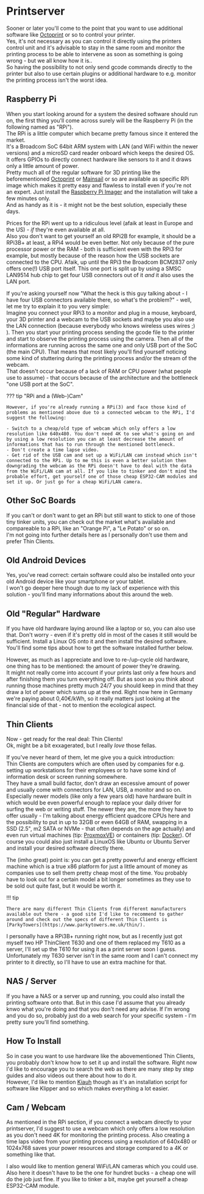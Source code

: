 <link rel=”manifest” href=”docs/manifest.webmanifest”>

# Printserver
Sooner or later you'll come to the point that you want to use additional software like [Octoprint](https://octoprint.org/) or so to control your printer.  
Yes, it's not necessary as you can control it directly using the printers control unit and it's advisable to stay in the same room and monitor the printing process to be able to intervene as soon as something is going wrong - but we all know how it is..  
So having the possibility to not only send gcode commands directly to the printer but also to use certain plugins or additional hardware to e.g. monitor the printing process isn't the worst idea.  
  
## Raspberry Pi
When you start looking around for a system the desired software should run on, the first thing you'll come across surely will be the Raspberry Pi (in the following named as "RPi").  
The RPi is a little computer which became pretty famous since it entered the market.  
It's a Broadcom SoC 64bit ARM system with LAN (and WiFi within the newer versions) and a microSD card reader onboard which keeps the desired OS. It offers GPIOs to directly connect hardware like sensors to it and it draws only a little amount of power.  
Pretty much all of the regular software for 3D printing like the beforementioned [Octoprint](https://octoprint.org/) or [Mainsail](https://docs.mainsail.xyz/) or so are available as specific RPi image which makes it pretty easy and flawless to install even if you're not an expert. Just install the [Raspberry Pi Imager](https://www.raspberrypi.com/software/) and the installation will take a few minutes only.  
And as handy as it is - it might not be the best solution, especially these days.  
  
Prices for the RPi went up to a ridiculous level (afaik at least in Europe and the US) - *if* they're even available at all.  
Also you don't want to get yourself an old RPi2B for example, it should be a RPi3B+ at least, a RPi4 would be even better. Not only because of the pure processor power or the RAM - both is sufficient even with the RPi3 for example, but mostly because of the reason how the USB sockets are connected to the CPU. Afaik, up until the RPi3 the Broadcom BCM2837 only offers one(!) USB port itself. This one port is split up by using a SMSC LAN9514 hub chip to get four USB connectors out of it *and* it also uses the LAN port.  
  
If you're asking yourself now "What the heck is this guy talking about - I have four USB connectors available there, so what's the problem?" - well, let me try to explain it to you very simple:  
Imagine you connect your RPi3 to a monitor and plug in a mouse, keyboard, your 3D printer and a webcam to the USB sockets and maybe you also use the LAN connection (because everybody who knows wireless uses wires ;) ). Then you start your printing process sending the gcode file to the printer and start to observe the printing process using the camera. Then all of the informations are running across the same one and only USB port of the SoC (the main CPU). That means that most likely you'll find yourself noticing some kind of stuttering during the printing process and/or the stream of the webcam.  
That doesn't occur because of a lack of RAM or CPU power (what people use to assume) - that occurs because of the architecture and the bottleneck "one USB port at the SoC".  
  
??? tip "RPi and a (Web-)Cam"

    However, if you're already running a RPi(3) and face those kind of problems as mentioned above due to a connected webcam to the RPi, I'd suggest the following:  

    - Switch to a cheap/old type of webcam which only offers a low resolution like 640x480. You don't need 4K to see what's going on and by using a low resolution you can at least decrease the amount of informations that has to run through the mentioned bottleneck.  
    - Don't create a time lapse video.
    - Get rid of the USB cam and set up a WiFi/LAN cam instead which isn't connected to the RPi. Up to me this is even a better solution then downgrading the webcam as the RPi doesn't have to deal with the data from the WiFi/LAN cam at all. If you like to tinker and don't mind the probable effort, get yourself one of those cheap ESP32-CAM modules and set it up. Or just go for a cheap WiFi/LAN camera.   

## Other SoC Boards
If you can't or don't want to get an RPi but still want to stick to one of those tiny tinker units, you can check out the market what's available and compareable to a RPi, like an "Orange Pi", a "Le Potato" or so on.  
I'm not going into further details here as I personally don't use them and prefer Thin Clients.  

## Old Android Devices
Yes, you've read correct: certain software could also be installed onto your old Android device like your smartphone or your tablet.  
I won't go deeper here though due to my lack of experience with this solution - you'll find many informations about this around the web.   

## Old "Regular" Hardware 
If you have old hardware laying around like a laptop or so, you can also use that. Don't worry - even if it's pretty old in most of the cases it still would be sufficient. Install a Linux OS onto it and then install the desired software.  
You'll find some tips about how to get the software installed further below.  
  
However, as much as I appreciate and love to re-/up-cycle old hardware, one thing has to be mentioned: the amount of power they're drawing.  
It might not really come into account if your prints last only a few hours and after finishing them you turn everything off. But as soon as you think about running those machines pretty much 24/7 you should keep in mind that they draw a lot of power which sums up at the end. Right now here in Germany we're paying about 0,40€/kWh, so it really matters just looking at the financial side of that - not to mention the ecological aspect.    

## Thin Clients
Now - get ready for the real deal: Thin Clients!  
Ok, might be a bit exxagerated, but I really *love* those fellas.  
  
If you've never heard of them, let me give you a quick introduction:  
Thin Clients are computers which are often used by companies for e.g. setting up workstations for their employees or to have some kind of information desk or screen running somewhere.  
They have a small build factor, don't draw an excessive amount of power and usually come with connectors for LAN, USB, a monitor and so on.  
Especially newer models (like only a few years old) have hardware built in which would be even powerful enough to replace your daily driver for surfing the web or writing stuff. The newer they are, the more they have to offer usually - I'm talking about energy efficient quadcore CPUs here and the possibility to put in up to 32GB or even 64GB of RAM, swapping in a SSD (2.5", m2 SATA or NVMe - that often depends on the age actually) and even run virtual machines (tip: [ProxmoxVE](https://www.proxmox.com/en)) or containers (tip: [Docker](https://www.docker.com/)). Of course you could also just install a LinuxOS like Ubuntu or Ubuntu Server and install your desired software directly there.  
  
The (imho great) point is: you can get a pretty powerful and energy efficient machine which is a true x86 platform for just a little amount of money as companies use to sell them pretty cheap most of the time. You probably have to look out for a certain model a bit longer sometimes as they use to be sold out quite fast, but it would be worth it.  

!!! tip  

    There are many different Thin Clients from different manufacturers available out there - a good site I'd like to recommend to gather around and check out the specs of different Thin Clients is [ParkyTowers](https://www.parkytowers.me.uk/thin/). 

I personally have a RPi3B+ running right now, but as I recently just got myself two HP ThinClient T630 and one of them replaced my T610 as a server, I'll set up the T610 for using it as a print server soon I guess. Unfortunately my T630 server isn't in the same room and I can't connect my printer to it directly, so I'll have to use an extra machine for that.   

## NAS / Server
If you have a NAS or a server up and running, you could also install the printing software onto that. But in this case I'd assume that you already knwo what you're doing and that you don't need any advise. If I'm wrong and you do so, probably just do a web search for your specific system - I'm pretty sure you'll find something.  
 
## How To Install
So in case you want to use hardware like the abovementioned Thin Clients, you probably don't know how to set it up and install the software. Right now I'd like to encourage you to search the web as there are many step by step guides and also videos out there about how to do it.  
However, I'd like to mention [Kiauh](https://github.com/th33xitus/kiauh) though as it's an installation script for software like Klipper and so which makes everything a lot easier.

## Cam / Webcam
As mentioned in the RPi section, if you connect a webcam directly to your printserver, I'd suggest to use a webcam which only offers a low resolution as you don't need 4K for monitoring the printing process. Also creating a time laps video from your printing process using a resolution of 640x480 or 1024x768 saves your power resources and storage compared to a 4K or something like that.  
  
I also would like to mention general WiFi/LAN cameras which you could use. Also here it doesn't have to be the one for hundret bucks - a cheap one will do the job just fine. If you like to tinker a bit, maybe get yourself a cheap ESP32-CAM module.  
